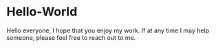 # Hello-World
Hello everyone, I hope that you enjoy my work. If at any time I may help someone, please feel free to reach out to me. 
